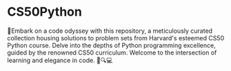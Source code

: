 # CS50Python
🐍Embark on a code odyssey with this repository, a meticulously curated collection housing solutions to problem sets from Harvard's esteemed CS50 Python course. Delve into the depths of Python programming excellence, guided by the renowned CS50 curriculum. Welcome to the intersection of learning and elegance in code. 🌟🔍💻
